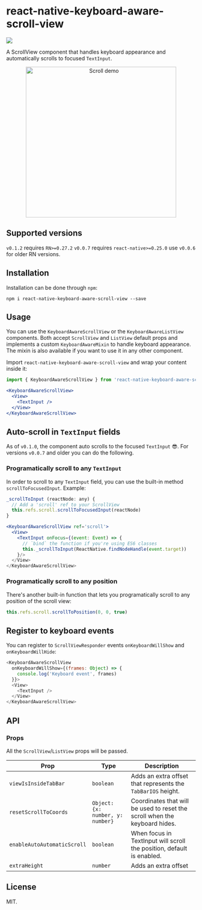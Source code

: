 # react-native-keyboard-aware-scroll-view

<img src="https://travis-ci.org/APSL/react-native-keyboard-aware-scroll-view.svg?branch=master" />

A ScrollView component that handles keyboard appearance and automatically scrolls to focused `TextInput`.

<p align="center">
<img src="https://raw.githubusercontent.com/wiki/APSL/react-native-keyboard-aware-scroll-view/kasv.gif" alt="Scroll demo" width="400">
</p>

## Supported versions
`v0.1.2` requires `RN>=0.27.2`
`v0.0.7` requires `react-native>=0.25.0`
use `v0.0.6` for older RN versions.

## Installation
Installation can be done through ``npm``:

```shell
npm i react-native-keyboard-aware-scroll-view --save
```

## Usage
You can use the ``KeyboardAwareScrollView`` or the ``KeyboardAwareListView``
components. Both accept ``ScrollView`` and ``ListView`` default props and
implements a custom ``KeyboardAwareMixin`` to handle keyboard appearance.
The mixin is also available if you want to use it in any other component.

Import ``react-native-keyboard-aware-scroll-view`` and wrap your content inside
it:

```js
import { KeyboardAwareScrollView } from 'react-native-keyboard-aware-scroll-view'
```

```jsx
<KeyboardAwareScrollView>
  <View>
    <TextInput />
  </View>
</KeyboardAwareScrollView>
```

## Auto-scroll in `TextInput` fields
As of `v0.1.0`, the component auto scrolls to the focused `TextInput` 😎. For versions `v0.0.7` and older you can do the following.

### Programatically scroll to any `TextInput`
In order to scroll to any `TextInput` field, you can use the built-in method `scrollToFocusedInput`. Example:

```js
_scrollToInput (reactNode: any) {
  // Add a 'scroll' ref to your ScrollView
  this.refs.scroll.scrollToFocusedInput(reactNode)
}
```

```jsx
<KeyboardAwareScrollView ref='scroll'>
  <View>
    <TextInput onFocus={(event: Event) => {
      // `bind` the function if you're using ES6 classes
      this._scrollToInput(ReactNative.findNodeHandle(event.target))
    }/>
  </View>
</KeyboardAwareScrollView>
```

### Programatically scroll to any position
There's another built-in function that lets you programatically scroll to any position of the scroll view:

```js
this.refs.scroll.scrollToPosition(0, 0, true)
```

## Register to keyboard events
You can register to `ScrollViewResponder` events `onKeyboardWillShow` and `onKeyboardWillHide`:

```js
<KeyboardAwareScrollView
  onKeyboardWillShow={(frames: Object) => {
    console.log('Keyboard event', frames)
  }}>
  <View>
    <TextInput />
  </View>
</KeyboardAwareScrollView>
```

## API
### Props
All the `ScrollView`/`ListView` props will be passed.

| **Prop** | **Type** | **Description** |
|----------|----------|-----------------|
| `viewIsInsideTabBar` | `boolean` | Adds an extra offset that represents the `TabBarIOS` height. |
| `resetScrollToCoords` | `Object: {x: number, y: number}` | Coordinates that will be used to reset the scroll when the keyboard hides. |
| `enableAutoAutomaticScroll` | `boolean` | When focus in TextInput will scroll the position, default is enabled. |
| `extraHeight` | `number` | Adds an extra offset |

## License

MIT.
